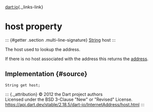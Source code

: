 [dart:io](../../dart-io/dart-io-library){._links-link}

host property
=============

::: {#getter .section .multi-line-signature}
[String](../../dart-core/string-class) host
:::

The host used to lookup the address.

If there is no host associated with the address this returns the
[address](address).

Implementation {#source}
--------------

``` {.language-dart data-language="dart"}
String get host;
```

::: {._attribution}
© 2012 the Dart project authors\
Licensed under the BSD 3-Clause \"New\" or \"Revised\" License.\
<https://api.dart.dev/stable/2.18.5/dart-io/InternetAddress/host.html>
:::

